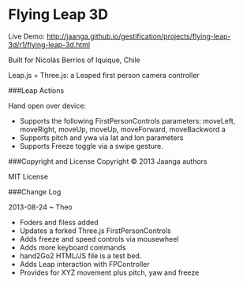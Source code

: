 Flying Leap 3D
==============

Live Demo: http://jaanga.github.io/gestification/projects/flying-leap-3d/r1/flying-leap-3d.html

Built for Nicolás Berríos of Iquique, Chile

Leap.js + Three.js: a Leaped first person camera controller

###Leap Actions

Hand open over device:
* Supports the following FirstPersonControls parameters: moveLeft, moveRight, moveUp, moveUp, moveForward, moveBackword a
* Supports pitch and ywa via lat and lon parameters
* Supports Freeze toggle via a swipe gesture.



###Copyright and License
Copyright &copy; 2013 Jaanga authors

MIT License

###Change Log

2013-08-24 ~ Theo
* Foders and filess added
* Updates a forked Three.js FirstPersonControls
* Adds freeze and speed controls via mousewheel
* Adds more keyboard commands
* hand2Go2 HTML/JS file is a test bed.
* Adds Leap interaction with FPController
* Provides for XYZ movement plus pitch, yaw and freeze



